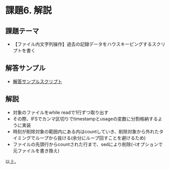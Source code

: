 # 課題6. 解説

## 課題テーマ

- 【ファイル内文字列操作】過去の記録データをハウスキーピングするスクリプトを書く

## 解答サンプル

- [解答サンプルスクリプト](./answer-6.sh)

## 解説

- 対象のファイルをwhile readで1行ずつ取り出す
- その際、IFSでカンマ区切りでtimestampとusageの変数に分割格納するように実装
- 時刻が削除対象の範囲内にある内はcountしていき、削除対象から外れたタイミングでループから抜ける(余分にループ回すことを避けるため)
- ファイルの先頭行からcountされた行まで、sedにより削除(-iオプションで元ファイルを書き換え) 

以上。
